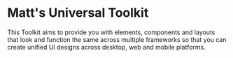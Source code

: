 # Matt's Universal Toolkit

This Toolkit aims to provide you with elements, components and layouts that look and function the same across multiple frameworks so that you can create unified UI designs across desktop, web and mobile platforms.
